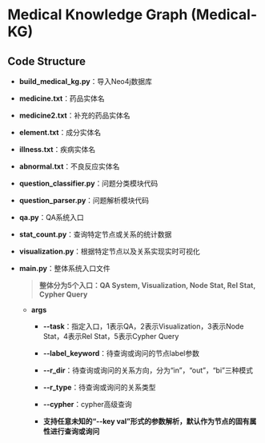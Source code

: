 # Medical Knowledge Graph (Medical-KG)

## Code Structure

- **build_medical_kg.py**：导入Neo4j数据库

- **medicine.txt**：药品实体名

- **medicine2.txt**：补充的药品实体名

- **element.txt**：成分实体名

- **illness.txt**：疾病实体名

- **abnormal.txt**：不良反应实体名

- **question_classifier.py**：问题分类模块代码

- **question_parser.py**：问题解析模块代码

- **qa.py**：QA系统入口

- **stat_count.py**：查询特定节点或关系的统计数据

- **visualization.py**：根据特定节点以及关系实现实时可视化

- **main.py**：整体系统入口文件

    > **整体分为5个入口：QA System, Visualization, Node Stat, Rel Stat, Cypher Query**

    + **args**

        + **--task**：指定入口，1表示QA，2表示Visualization，3表示Node Stat，4表示Rel Stat，5表示Cypher Query

        + **--label_keyword**：待查询或询问的节点label参数

        + **--r_dir**：待查询或询问的关系方向，分为“in”，“out”，“bi”三种模式

        + **--r_type**：待查询或询问的关系类型

        + **--cypher**：cypher高级查询

        + **支持任意未知的“--key val”形式的参数解析，默认作为节点的固有属性进行查询或询问**


